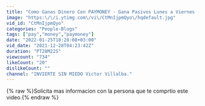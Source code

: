```yaml
---
title: "Como Ganas Dinero Con PAYMONEY - Gana Pasivos Lunes a Viernes -  Gana 25% Mensual -- 12-27-2021."
image: "https:\/\/i.ytimg.com\/vi\/CtMnIjpmQyo\/hqdefault.jpg"
vid_id: "CtMnIjpmQyo"
categories: "People-Blogs"
tags: ["pay","money","paymoney"]
date: "2022-01-25T18:28:08+03:00"
vid_date: "2021-12-28T04:23:42Z"
duration: "PT28M22S"
viewcount: "734"
likeCount: "20"
dislikeCount: ""
channel: "INVIERTE SIN MIEDO Victor Villalba."
---
```

{% raw %}Solicita mas informacion con la persona que te comprtio este video.{% endraw %}
